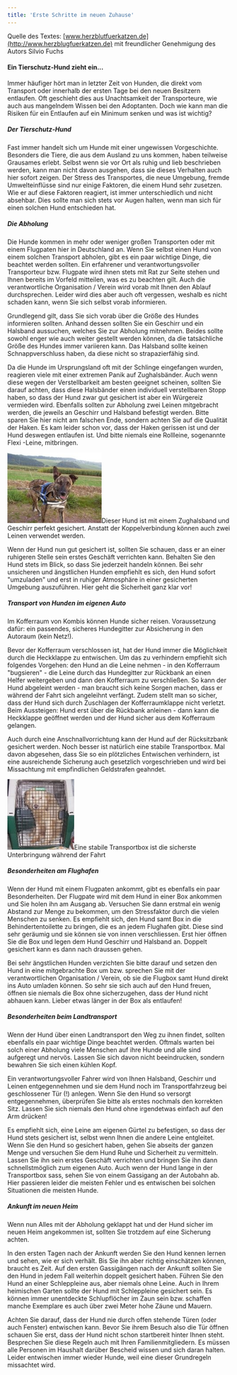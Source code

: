 ```yaml
---
title: 'Erste Schritte im neuen Zuhause'
---
```


Quelle des Textes: [www.herzblutfuerkatzen.de](http://www.herzblugfuerkatzen.de)
mit freundlicher Genehmigung des Autors Silvio Fuchs

#### Ein Tierschutz-Hund zieht ein... 
Immer häufiger hört man in letzter Zeit von Hunden, die direkt vom Transport oder innerhalb der ersten Tage bei den neuen Besitzern entlaufen. Oft geschieht dies aus Unachtsamkeit der Transporteure, wie auch aus mangelndem Wissen bei den Adoptanten. Doch wie kann man die Risiken für ein Entlaufen auf ein Minimum senken und was ist wichtig?
##### Der Tierschutz-Hund
Fast immer handelt sich um Hunde mit einer ungewissen Vorgeschichte. Besonders die Tiere, die aus dem Ausland zu uns kommen, haben teilweise Grausames erlebt. Selbst wenn sie vor Ort als ruhig und lieb beschrieben werden, kann man nicht davon ausgehen, dass sie dieses Verhalten auch hier sofort zeigen. Der Stress des Transportes, die neue Umgebung, fremde Umwelteinflüsse sind nur einige Faktoren, die einem Hund sehr zusetzen. Wie er auf diese Faktoren reagiert, ist immer unterschiedlich und nicht absehbar. Dies sollte man sich stets vor Augen halten, wenn man sich für einen solchen Hund entschieden hat.
##### Die Abholung
Die Hunde kommen in mehr oder weniger großen Transporten oder mit einem Flugpaten hier in Deutschland an. Wenn Sie selbst einen Hund von einem solchen Transport abholen, gibt es ein paar wichtige Dinge, die beachtet werden sollten. Ein erfahrener und verantwortungsvoller Transporteur bzw. Flugpate wird ihnen stets mit Rat zur Seite stehen und Ihnen bereits im Vorfeld mitteilen, was es zu beachten gilt. Auch die verantwortliche Organisation / Verein wird vorab mit Ihnen den Ablauf durchsprechen. Leider wird dies aber auch oft vergessen, weshalb es nicht schaden kann, wenn Sie sich selbst vorab informieren.

Grundlegend gilt, dass Sie sich vorab über die Größe des Hundes informieren sollten. Anhand dessen sollten Sie ein Geschirr und ein Halsband aussuchen, welches Sie zur Abholung mitnehmen. Beides sollte sowohl enger wie auch weiter gestellt werden können, da die tatsächliche Größe des Hundes immer variieren kann. Das Halsband sollte keinen Schnappverschluss haben, da diese nicht so strapazierfähig sind.

Da die Hunde im Ursprungsland oft mit der Schlinge eingefangen wurden, reagieren viele mit einer extremen Panik auf Zughalsbänder. Auch wenn diese wegen der Verstellbarkeit am besten geeignet scheinen, sollten Sie darauf achten, dass diese Halsbänder einen individuell verstellbaren Stopp haben, so dass der Hund zwar gut gesichert ist aber ein Würgereiz vermieden wird.
Ebenfalls sollten zur Abholung zwei Leinen mitgebracht werden, die jeweils an Geschirr und Halsband befestigt werden. Bitte sparen Sie hier nicht am falschen Ende, sondern achten Sie auf die Qualität der Haken. Es kam leider schon vor, dass der Haken gerissen ist und der Hund deswegen entlaufen ist. Und bitte niemals eine Rollleine, sogenannte Flexi -Leine, mitbringen.

![Hund mit Leine](hund-mit-leine.jpg)Dieser Hund ist mit einem Zughalsband und Geschirr perfekt gesichert. Anstatt der Koppelverbindung können auch zwei Leinen verwendet werden.

Wenn der Hund nun gut gesichert ist, sollten Sie schauen, dass er an einer ruhigeren Stelle sein erstes Geschäft verrichten kann. Behalten Sie den Hund stets im Blick, so dass Sie jederzeit handeln können. Bei sehr unsicheren und ängstlichen Hunden empfiehlt es sich, den Hund sofort "umzuladen" und erst in ruhiger Atmosphäre in einer gesicherten Umgebung auszuführen. Hier geht die Sicherheit ganz klar vor!
##### Transport von Hunden im eigenen Auto
Im Kofferraum von Kombis können Hunde sicher reisen. Voraussetzung dafür: ein passendes, sicheres Hundegitter zur Absicherung in den Autoraum (kein Netz!).

Bevor der Kofferraum verschlossen ist, hat der Hund immer die Möglichkeit durch die Heckklappe zu entwischen.
Um das zu verhindern empfiehlt sich folgendes Vorgehen: den Hund an die Leine nehmen - in den Kofferraum "bugsieren" - die Leine durch das Hundegitter zur Rückbank an einen Helfer weitergeben und dann den Kofferraum zu verschließen.
So kann der Hund abgeleint werden - man braucht sich keine Sorgen machen, dass er während der Fahrt sich angeleihnt verfängt. Zudem stellt man so sicher, dass der Hund sich durch Zuschlagen der Kofferraumklappe nicht verletzt.
Beim Aussteigen: Hund erst über die Rückbank anleinen - dann kann die Heckklappe geöffnet werden und der Hund sicher aus dem Kofferraum gelangen.

Auch durch eine Anschnallvorrichtung kann der Hund auf der Rücksitzbank gesichert werden. Noch besser ist natürlich eine stabile Transportbox. Mal davon abgesehen, dass Sie so ein plötzliches Entwischen verhindern, ist eine ausreichende Sicherung auch gesetzlich vorgeschrieben und wird bei Missachtung mit empfindlichen Geldstrafen geahndet.

![Hund in Transportbox](hund-in-transportbox.jpg)Eine stabile Transportbox ist die sicherste Unterbringung während der Fahrt
<br style="clear:both" />

##### Besonderheiten am Flughafen
Wenn der Hund mit einem Flugpaten ankommt, gibt es ebenfalls ein paar Besonderheiten. Der Flugpate wird mit dem Hund in einer Box ankommen und Sie holen ihn am Ausgang ab. Versuchen Sie dann erstmal ein wenig Abstand zur Menge zu bekommen, um den Stressfaktor durch die vielen Menschen zu senken. Es empfiehlt sich, den Hund samt Box in die Behindertentoilette zu bringen, die es an jedem Flughafen gibt. Diese sind sehr geräumig und sie können sie von innen verschliessen. Erst hier öffnen Sie die Box und legen dem Hund Geschirr und Halsband an. Doppelt gesichert kann es dann nach draussen gehen.

Bei sehr ängstlichen Hunden verzichten Sie bitte darauf und setzen den Hund in eine mitgebrachte Box um bzw. sprechen Sie mit der verantwortlichen Organisation / Verein, ob sie die Flugbox samt Hund direkt ins Auto umladen können.
So sehr sie sich auch auf den Hund freuen, öffnen sie niemals die Box ohne sicherzugehen, dass der Hund nicht abhauen kann. Lieber etwas länger in der Box als entlaufen!

##### Besonderheiten beim Landtransport
Wenn der Hund über einen Landtransport den Weg zu ihnen findet, sollten ebenfalls ein paar wichtige Dinge beachtet werden. Oftmals warten bei solch einer Abholung viele Menschen auf ihre Hunde und alle sind aufgeregt und nervös. Lassen Sie sich davon nicht beeindrucken, sondern bewahren Sie sich einen kühlen Kopf.

Ein verantwortungsvoller Fahrer wird von Ihnen Halsband, Geschirr und Leinen entgegennehmen und sie dem Hund noch im Transportfahrzeug bei geschlossener Tür (!) anlegen. Wenn Sie den Hund so versorgt entgegennehmen, überprüfen Sie bitte als erstes nochmals den korrekten Sitz. Lassen Sie sich niemals den Hund ohne irgendetwas einfach auf den Arm drücken!

Es empfiehlt sich, eine Leine am eigenen Gürtel zu befestigen, so dass der Hund stets gesichert ist, selbst wenn Ihnen die andere Leine entgleitet. Wenn Sie den Hund so gesichert haben, gehen Sie abseits der ganzen Menge und versuchen Sie dem Hund Ruhe und Sicherheit zu vermitteln. Lassen Sie ihn sein erstes Geschäft verrichten und bringen Sie ihn dann schnellstmöglich zum eigenen Auto. Auch wenn der Hund lange in der Transportbox sass, sehen Sie von einem Gassigang an der Autobahn ab. Hier passieren leider die meisten Fehler und es entwischen bei solchen Situationen die meisten Hunde.

##### Ankunft im neuen Heim
Wenn nun Alles mit der Abholung geklappt hat und der Hund sicher im neuen Heim angekommen ist, sollten Sie trotzdem auf eine Sicherung achten.

In den ersten Tagen nach der Ankunft werden Sie den Hund kennen lernen und sehen, wie er sich verhält. Bis Sie ihn aber richtig einschätzen können, braucht es Zeit. Auf den ersten Gassigängen nach der Ankunft sollten Sie den Hund in jedem Fall weiterhin doppelt gesichert haben. Führen Sie den Hund an einer Schleppleine aus, aber niemals ohne Leine. Auch in Ihrem heimischen Garten sollte der Hund mit Schleppleine gesichert sein. Es können immer unentdeckte Schlupflöcher im Zaun sein bzw. schaffen manche Exemplare es auch über zwei Meter hohe Zäune und Mauern.

Achten Sie darauf, dass der Hund nie durch offen stehende Türen (oder auch Fenster) entwischen kann. Bevor Sie ihrem Besuch also die Tür öffnen schauen Sie erst, dass der Hund nicht schon startbereit hinter Ihnen steht. Besprechen Sie diese Regeln auch mit Ihren Familienmitgliedern. Es müssen alle Personen im Haushalt darüber Bescheid wissen und sich daran halten. Leider entwischen immer wieder Hunde, weil eine dieser Grundregeln missachtet wird.